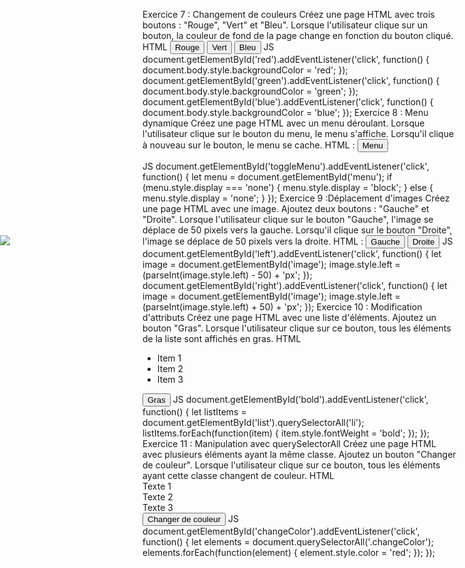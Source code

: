 Exercice 7 : Changement de couleurs 
Créez une page HTML avec trois boutons : "Rouge", "Vert" et "Bleu". Lorsque l'utilisateur clique sur un bouton, la couleur de fond de la page change en fonction du bouton cliqué.
HTML
<button id="red">Rouge</button>
<button id="green">Vert</button>
<button id="blue">Bleu</button>
JS
document.getElementById('red').addEventListener('click', function() {
    document.body.style.backgroundColor = 'red';
});
document.getElementById('green').addEventListener('click', function() {
    document.body.style.backgroundColor = 'green';
});
document.getElementById('blue').addEventListener('click', function() {
    document.body.style.backgroundColor = 'blue';
});
Exercice 8 : Menu dynamique 
Créez une page HTML avec un menu déroulant. Lorsque l'utilisateur clique sur le bouton du menu, le menu s'affiche. Lorsqu'il clique à nouveau sur le bouton, le menu se cache.
HTML :
<button id="toggleMenu">Menu</button>
<ul id="menu" style="display: none;">
    <li>Item 1</li>
    <li>Item 2</li>
    <li>Item 3</li>
</ul>
JS
document.getElementById('toggleMenu').addEventListener('click', function() {
    let menu = document.getElementById('menu');
    if (menu.style.display === 'none') {
        menu.style.display = 'block';
    } else {
        menu.style.display = 'none';
    }
});
Exercice 9 :Déplacement d'images 
Créez une page HTML avec une image. Ajoutez deux boutons : "Gauche" et "Droite". Lorsque l'utilisateur clique sur le bouton "Gauche", l'image se déplace de 50 pixels vers la gauche. Lorsqu'il clique sur le bouton "Droite", l'image se déplace de 50 pixels vers la droite.
HTML :
<img id="image" src="image.jpg" style="position: absolute; left: 0;">
<button id="left">Gauche</button>
<button id="right">Droite</button>
JS
document.getElementById('left').addEventListener('click', function() {
    let image = document.getElementById('image');
    image.style.left = (parseInt(image.style.left) - 50) + 'px';
});
document.getElementById('right').addEventListener('click', function() {
    let image = document.getElementById('image');
    image.style.left = (parseInt(image.style.left) + 50) + 'px';
});
Exercice 10 : Modification d'attributs 
Créez une page HTML avec une liste d'éléments. Ajoutez un bouton "Gras". Lorsque l'utilisateur clique sur ce bouton, tous les éléments de la liste sont affichés en gras.
HTML
<ul id="list">
    <li>Item 1</li>
    <li>Item 2</li>
    <li>Item 3</li>
</ul>
<button id="bold">Gras</button>
JS
document.getElementById('bold').addEventListener('click', function() {
    let listItems = document.getElementById('list').querySelectorAll('li');
    listItems.forEach(function(item) {
        item.style.fontWeight = 'bold';
    });
});
Exercice 11 : Manipulation avec querySelectorAll
Créez une page HTML avec plusieurs éléments ayant la même classe. Ajoutez un bouton "Changer de couleur". Lorsque l'utilisateur clique sur ce bouton, tous les éléments ayant cette classe changent de couleur.
HTML
<div class="changeColor">Texte 1</div>
<div class="changeColor">Texte 2</div>
<div class="changeColor">Texte 3</div>
<button id="changeColor">Changer de couleur</button>
JS
document.getElementById('changeColor').addEventListener('click', function() {
    let elements = document.querySelectorAll('.changeColor');
    elements.forEach(function(element) {
        element.style.color = 'red';
    });
});
